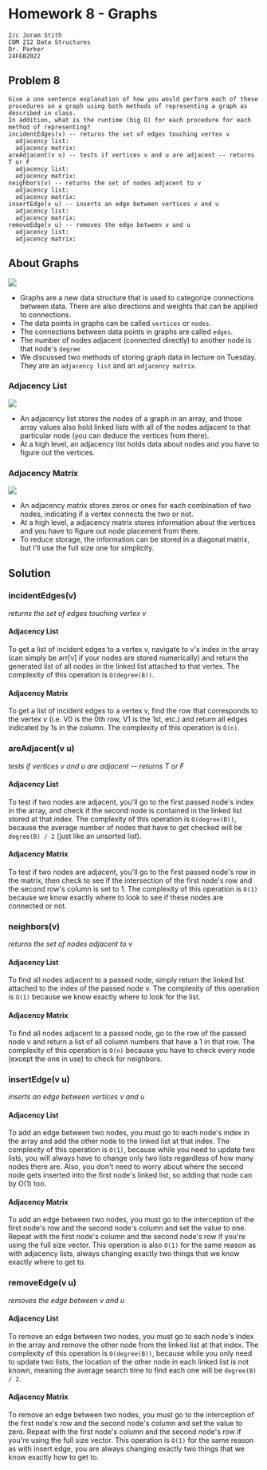 # Homework 8 - Graphs

```
2/c Joram Stith
COM 212 Data Structures
Dr. Parker
24FEB2022
```

## Problem 8

```
Give a one sentence explanation of how you would perform each of these procedures on a graph using both methods of representing a graph as described in class.
In addition, what is the runtime (big O) for each procedure for each method of representing?
incidentEdges(v) -- returns the set of edges touching vertex v
  adjacency list:
  adjacency matrix:
areAdjacent(v u) -- tests if vertices v and u are adjacent -- returns T or F
  adjacency list:
  adjacency matrix:
neighbors(v) -- returns the set of nodes adjacent to v
  adjacency list:
  adjacency matrix:
insertEdge(v u) -- inserts an edge between vertices v and u
  adjacency list:
  adjacency matrix:
removeEdge(v u) -- removes the edge between v and u
  adjacency list:
  adjacency matrix:
```

## About Graphs

![](assets/hw8_graph.jpg)

- Graphs are a new data structure that is used to categorize connections between data. There are also directions and weights that can be applied to connections.
- The data points in graphs can be called `vertices` or `nodes`.
- The connections between data points in graphs are called `edges`.
- The number of nodes adjacent (connected directly) to another node is that node's `degree`
- We discussed two methods of storing graph data in lecture on Tuesday. They are an `adjacency list` and an `adjacency matrix`.

### Adjacency List

![](assets/hw8_list.jpg)

- An adjacency list stores the nodes of a graph in an array, and those array values also hold linked lists with all of the nodes adjacent to that particular node (you can deduce the vertices from there).
- At a high level, an adjacency list holds data about nodes and you have to figure out the vertices.

### Adjacency Matrix

![](assets/hw8_matrix.jpg)

- An adjacency matrix stores zeros or ones for each combination of two nodes, indicating if a vertex connects the two or not.
- At a high level, a adjacency matrix stores information about the vertices and you have to figure out node placement from there.
- To reduce storage, the information can be stored in a diagonal matrix, but I'll use the full size one for simplicity.

## Solution

### incidentEdges(v)

_returns the set of edges touching vertex v_

#### Adjacency List

To get a list of incident edges to a vertex v, navigate to v's index in the array (can simply be arr[v] if your nodes are stored numerically) and return the generated list of all nodes in the linked list attached to that vertex. The complexity of this operation is `O(degree(B))`.

#### Adjacency Matrix

To get a list of incident edges to a vertex v, find the row that corresponds to the vertex v (i.e. V0 is the 0th row, V1 is the 1st, etc.) and return all edges indicated by 1s in the column. The complexity of this operation is `O(n)`.

### areAdjacent(v u)

_tests if vertices v and u are adjacent -- returns T or F_

#### Adjacency List

To test if two nodes are adjacent, you'll go to the first passed node's index in the array, and check if the second node is contained in the linked list stored at that index. The complexity of this operation is `O(degree(B))`, because the average number of nodes that have to get checked will be `degree(B) / 2` (just like an unsorted list).

#### Adjacency Matrix

To test if two nodes are adjacent, you'll go to the first passed node's row in the matrix, then check to see if the intersection of the first node's row and the second row's column is set to 1. The complexity of this operation is `O(1)` because we know exactly where to look to see if these nodes are connected or not.

### neighbors(v)

_returns the set of nodes adjacent to v_

#### Adjacency List

To find all nodes adjacent to a passed node, simply return the linked list attached to the index of the passed node v. The complexity of this operation is `O(1)` because we know exactly where to look for the list.

#### Adjacency Matrix

To find all nodes adjacent to a passed node, go to the row of the passed node v and return a list of all column numbers that have a 1 in that row. The complexity of this operation is `O(n)` because you have to check every node (except the one in use) to check for neighbors.

### insertEdge(v u)

_inserts an edge between vertices v and u_

#### Adjacency List

To add an edge between two nodes, you must go to each node's index in the array and add the other node to the linked list at that index. The complexity of this operation is `O(1)`, because while you need to update two lists, you will always have to change only two lists regardless of how many nodes there are. Also, you don't need to worry about where the second node gets inserted into the first node's linked list, so adding that node can by O(1) too.

#### Adjacency Matrix

To add an edge between two nodes, you must go to the interception of the first node's row and the second node's column and set the value to one. Repeat with the first node's column and the second node's row if you're using the full size vector. This operation is also `O(1)` for the same reason as with adjacency lists, always changing exactly two things that we know exactly where to get to.

### removeEdge(v u)

_removes the edge between v and u_

#### Adjacency List

To remove an edge between two nodes, you must go to each node's index in the array and remove the other node from the linked list at that index. The complexity of this operation is `O(degree(B))`, because while you only need to update two lists, the location of the other node in each linked list is not known, meaning the average search time to find each one will be `degree(B) / 2`.

#### Adjacency Matrix

To remove an edge between two nodes, you must go to the interception of the first node's row and the second node's column and set the value to zero. Repeat with the first node's column and the second node's row if you're using the full size vector. This operation is `O(1)` for the same reason as with insert edge, you are always changing exactly two things that we know exactly how to get to.
